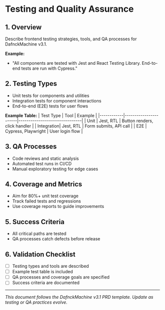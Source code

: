 # Testing and Quality Assurance

## 1. Overview
Describe frontend testing strategies, tools, and QA processes for DafnckMachine v3.1.

**Example:**
- "All components are tested with Jest and React Testing Library. End-to-end tests are run with Cypress."

## 2. Testing Types
- Unit tests for components and utilities
- Integration tests for component interactions
- End-to-end (E2E) tests for user flows

**Example Table:**
| Test Type   | Tool                  | Example                        |
|------------|-----------------------|--------------------------------|
| Unit       | Jest, RTL             | Button renders, click handler  |
| Integration| Jest, RTL             | Form submits, API call         |
| E2E        | Cypress, Playwright   | User login flow                |

## 3. QA Processes
- Code reviews and static analysis
- Automated test runs in CI/CD
- Manual exploratory testing for edge cases

## 4. Coverage and Metrics
- Aim for 80%+ unit test coverage
- Track failed tests and regressions
- Use coverage reports to guide improvements

## 5. Success Criteria
- All critical paths are tested
- QA processes catch defects before release

## 6. Validation Checklist
- [ ] Testing types and tools are described
- [ ] Example test table is included
- [ ] QA processes and coverage goals are specified
- [ ] Success criteria are documented

---
*This document follows the DafnckMachine v3.1 PRD template. Update as testing or QA practices evolve.* 